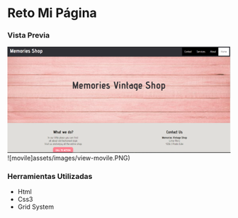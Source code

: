 # Reto Mi Página

### Vista Previa

![desktop](assets/images/view-desktop.PNG)
![movile]assets/images/view-movile.PNG)

### Herramientas Utilizadas

- Html
- Css3
- Grid System

